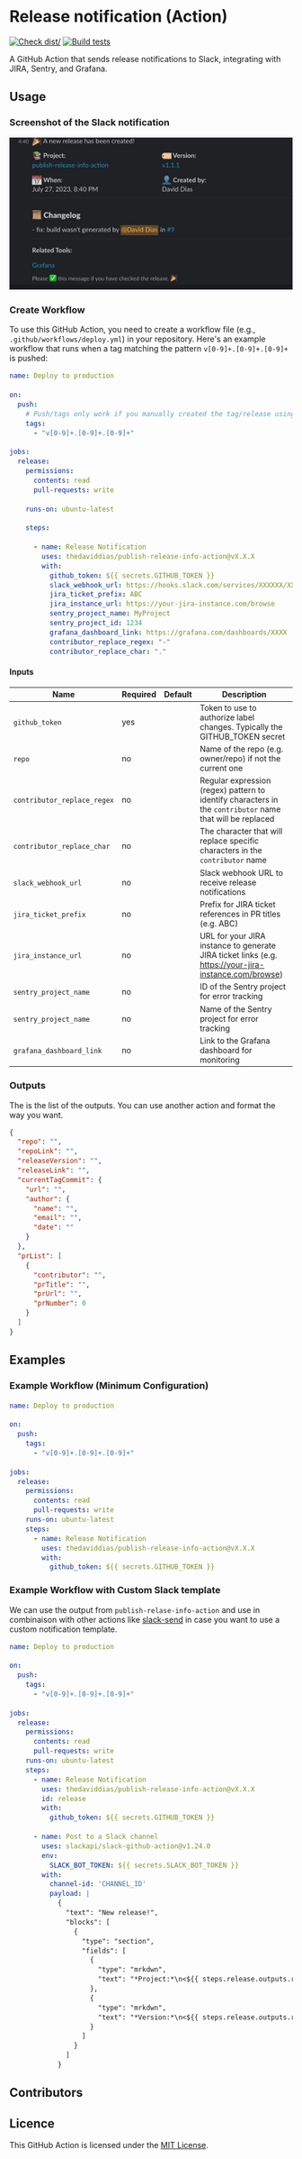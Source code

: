 # Release notification (Action)

[![Check dist/](https://github.com/thedaviddias/publish-release-info-action/actions/workflows/check-dist.yml/badge.svg)](https://github.com/thedaviddias/publish-release-info-action/actions/workflows/check-dist.yml)
[![Build tests](https://github.com/thedaviddias/publish-release-info-action/actions/workflows/build-test.yml/badge.svg)](https://github.com/thedaviddias/publish-release-info-action/actions/workflows/build-test.yml)

A GitHub Action that sends release notifications to Slack, integrating with JIRA, Sentry, and Grafana.

## Usage

### Screenshot of the Slack notification

![Screenshot of the Slack notification](./screenshots/demo-1.jpg)
### Create Workflow

To use this GitHub Action, you need to create a workflow file (e.g., ``.github/workflows/deploy.yml``) in your repository. Here's an example workflow that runs when a tag matching the pattern `v[0-9]+.[0-9]+.[0-9]+` is pushed:

```yaml
name: Deploy to production

on:
  push:
    # Push/tags only work if you manually created the tag/release using Github GUI
    tags:
      - "v[0-9]+.[0-9]+.[0-9]+"

jobs:
  release:
    permissions:
      contents: read
      pull-requests: write

    runs-on: ubuntu-latest

    steps:

      - name: Release Notification
        uses: thedaviddias/publish-release-info-action@vX.X.X
        with:
          github_token: ${{ secrets.GITHUB_TOKEN }}
          slack_webhook_url: https://hooks.slack.com/services/XXXXXX/XXXXX/XXXXXXX
          jira_ticket_prefix: ABC
          jira_instance_url: https://your-jira-instance.com/browse
          sentry_project_name: MyProject
          sentry_project_id: 1234
          grafana_dashboard_link: https://grafana.com/dashboards/XXXX
          contributor_replace_regex: "-"
          contributor_replace_char: "."
```

#### Inputs

| Name                        | Required | Default | Description                                                                                               |
| --------------------------- | -------- | ------- | --------------------------------------------------------------------------------------------------------- |
| `github_token`              | yes      |         | Token to use to authorize label changes. Typically the GITHUB_TOKEN secret                                |
| `repo`                      | no       |         | Name of the repo (e.g. owner/repo) if not the current one                                                 |
| `contributor_replace_regex` | no       |         | Regular expression (regex) pattern to identify characters in the `contributor` name that will be replaced |
| `contributor_replace_char`  | no       |         | The character that will replace specific characters in the `contributor` name                             |
| `slack_webhook_url`         | no       |         | Slack webhook URL to receive release notifications                                                        |
| `jira_ticket_prefix`        | no       |         | Prefix for JIRA ticket references in PR titles (e.g. ABC)                                                 |
| `jira_instance_url`         | no       |         | URL for your JIRA instance to generate JIRA ticket links (e.g. https://your-jira-instance.com/browse)     |
| `sentry_project_name`       | no       |         | ID of the Sentry project for error tracking                                                               |
| `sentry_project_name`       | no       |         | Name of the Sentry project for error tracking                                                             |
| `grafana_dashboard_link`    | no       |         | Link to the Grafana dashboard for monitoring                                                              |


### Outputs

The is the list of the outputs. You can use another action and format the way you want.


```json
{
  "repo": "",
  "repoLink": "",
  "releaseVersion": "",
  "releaseLink": "",
  "currentTagCommit": {
    "url": "",
    "author": {
      "name": "",
      "email": "",
      "date": ""
    }
  },
  "prList": [
    {
      "contributor": "",
      "prTitle": "",
      "prUrl": "",
      "prNumber": 0
    }
  ]
}
```

## Examples

### Example Workflow (Minimum Configuration)

```yaml
name: Deploy to production

on:
  push:
    tags:
      - "v[0-9]+.[0-9]+.[0-9]+"

jobs:
  release:
    permissions:
      contents: read
      pull-requests: write
    runs-on: ubuntu-latest
    steps:
      - name: Release Notification
        uses: thedaviddias/publish-release-info-action@vX.X.X
        with:
          github_token: ${{ secrets.GITHUB_TOKEN }}

```

### Example Workflow with Custom Slack template

We can use the output from `publish-relase-info-action` and use in combinaison with other actions like [slack-send](https://github.com/marketplace/actions/slack-send) in case you want to use a custom notification template.

```yaml
name: Deploy to production

on:
  push:
    tags:
      - "v[0-9]+.[0-9]+.[0-9]+"

jobs:
  release:
    permissions:
      contents: read
      pull-requests: write
    runs-on: ubuntu-latest
    steps:
      - name: Release Notification
        uses: thedaviddias/publish-release-info-action@vX.X.X
        id: release
        with:
          github_token: ${{ secrets.GITHUB_TOKEN }}

      - name: Post to a Slack channel
        uses: slackapi/slack-github-action@v1.24.0
        env:
          SLACK_BOT_TOKEN: ${{ secrets.SLACK_BOT_TOKEN }}
        with:
          channel-id: 'CHANNEL_ID'
          payload: |
            {
              "text": "New release!",
              "blocks": [
                {
                  "type": "section",
                  "fields": [
                    {
                      "type": "mrkdwn",
                      "text": "*Project:*\n<${{ steps.release.outputs.repoLink }}|${{ steps.release.outputs.repo}}>",
                    },
                    {
                      "type": "mrkdwn",
                      "text": "*Version:*\n<${{ steps.release.outputs.releaseLink }}|${{ steps.release.outputs.releaseVersion }}>",
                    }
                  ]
                }
              ]
            }

```

## Contributors

<!-- ALL-CONTRIBUTORS-LIST:START - Do not remove or modify this section -->
<!-- prettier-ignore-start -->
<!-- markdownlint-disable -->

<!-- markdownlint-restore -->
<!-- prettier-ignore-end -->

<!-- ALL-CONTRIBUTORS-LIST:END -->

## Licence

This GitHub Action is licensed under the [MIT License](./LICENSE).
